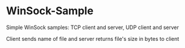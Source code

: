 # WinSock-Sample
Simple WinSock samples: TCP client and server, UDP client and server

Client sends name of file and server returns file's size in bytes to client
